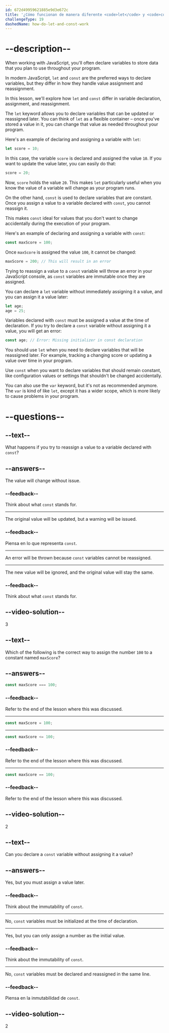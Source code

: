 ```yaml
---
id: 672d49959621885e9d3e672c
title: '¿Cómo funcionan de manera diferente <code>let</code> y <code>const</code> cuando se trata de declaración, asignación y reasignación de variables?'
challengeType: 19
dashedName: how-do-let-and-const-work
---
```


# --description--

When working with JavaScript, you'll often declare variables to store data that you plan to use throughout your program.

In modern JavaScript, `let` and `const` are the preferred ways to declare variables, but they differ in how they handle value assignment and reassignment.

In this lesson, we'll explore how `let` and `const` differ in variable declaration, assignment, and reassignment.

The `let` keyword allows you to declare variables that can be updated or reassigned later. You can think of `let` as a flexible container – once you've stored a value in it, you can change that value as needed throughout your program.

Here's an example of declaring and assigning a variable with `let`:

```js
let score = 10;
```

In this case, the variable `score` is declared and assigned the value `10`. If you want to update the value later, you can easily do that:

```js
score = 20;
```

Now, `score` holds the value `20`. This makes `let` particularly useful when you know the value of a variable will change as your program runs.

On the other hand, `const` is used to declare variables that are constant. Once you assign a value to a variable declared with `const`, you cannot reassign it.

This makes `const` ideal for values that you don't want to change accidentally during the execution of your program.

Here's an example of declaring and assigning a variable with `const`:

```js
const maxScore = 100;
```

Once `maxScore` is assigned the value `100`, it cannot be changed:

```js
maxScore = 200; // This will result in an error
```

Trying to reassign a value to a `const` variable will throw an error in your JavaScript console, as `const` variables are immutable once they are assigned.

You can declare a `let` variable without immediately assigning it a value, and you can assign it a value later:

```js
let age;
age = 25;
```

Variables declared with `const` must be assigned a value at the time of declaration. If you try to declare a `const` variable without assigning it a value, you will get an error:

```js
const age; // Error: Missing initializer in const declaration
```

You should use `let` when you need to declare variables that will be reassigned later. For example, tracking a changing score or updating a value over time in your program.

Use `const` when you want to declare variables that should remain constant, like configuration values or settings that shouldn't be changed accidentally.

You can also use the `var` keyword, but it's not as recommended anymore. The `var` is kind of like `let`, except it has a wider scope, which is more likely to cause problems in your program.

# --questions--

## --text--

What happens if you try to reassign a value to a variable declared with `const`?

## --answers--

The value will change without issue.

### --feedback--

Think about what `const` stands for.

---

The original value will be updated, but a warning will be issued.

### --feedback--

Piensa en lo que representa `const`.

---

An error will be thrown because `const` variables cannot be reassigned.

---

The new value will be ignored, and the original value will stay the same.

### --feedback--

Think about what `const` stands for.

## --video-solution--

3

## --text--

Which of the following is the correct way to assign the number `100` to a constant named `maxScore`?

## --answers--

```js
const maxScore === 100;
```

### --feedback--

Refer to the end of the lesson where this was discussed.

---

```js
const maxScore = 100;
```

---

```js
const maxScore <= 100;
```

### --feedback--

Refer to the end of the lesson where this was discussed.

---

```js
const maxScore == 100;
```

### --feedback--

Refer to the end of the lesson where this was discussed.

## --video-solution--

2

## --text--

Can you declare a `const` variable without assigning it a value?

## --answers--

Yes, but you must assign a value later.

### --feedback--

Think about the immutability of `const`.

---

No, `const` variables must be initialized at the time of declaration.

---

Yes, but you can only assign a number as the initial value.

### --feedback--

Think about the immutability of `const`.

---

No, `const` variables must be declared and reassigned in the same line.

### --feedback--

Piensa en la inmutabilidad de `const`.

## --video-solution--

2
